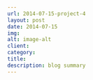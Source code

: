 ```yaml
---
url: 2014-07-15-project-4
layout: post
date: 2014-07-15
img: 
alt: image-alt
client: 
category: 
title: 
description: blog summary
---
```

